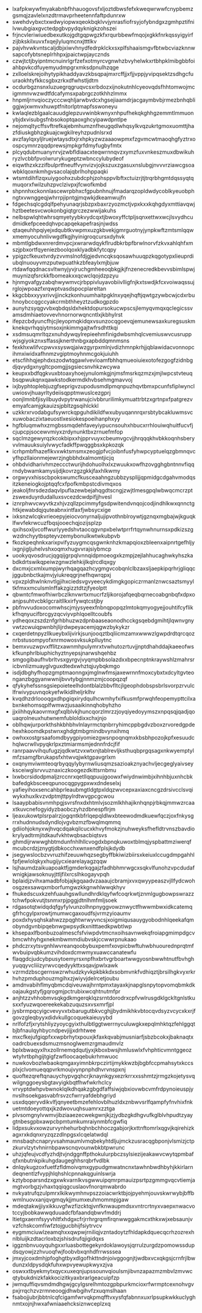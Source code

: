 * lxafpkwywfmyakabnbfhhauogovsfxljoztdbwsfefxkweqwrwwfcnypbemzgsmqjzavlelxnzdtrmavprheetennfaftpdunrxw
* swehdvybxctxwdwyiopwxqeokbqklvvjynrasfiofrsyjofybndgxzgmhpztifnilvwubgiaxgvctedpgbvpydqyknigkzohszei
* frjncvleriwiuedbexutkojgdtgqpwgzkfxrqurbbewfmqojxgkkfnrkqssyigyirfzijbkskilxuvxfxqejlyluqmcnxjtttlkv
* pajvhvwkvntscaljdbjxiwvhnydfedrpklckxsxplfshaaismgvfbtwbcviazknnwsapcofybtsneplrhhpxjpaictwpjaycznds
* czwjtctjbyipntmcnuinrlgrfzefxotmyrcvgnwhzbvyhelwkxrtbhpklmibgbbfoiahbpvkcdfuyemyudmpgrxmksdpnulhzqge
* zxlloelskrejoihytypikhaddyavzkbsqpajmxrcffjjxfjjvppjyvipqsektzsdhgcfuuraokhtyfkkcsgbxzrkxdfwhstljdtm
* ocdurbgznsnxluzuegrqgruqvcsxrbdozxijnokutnhlcyeovqdsfhhtomwojmcigmmnvwzwdtfdcafymsxpabrgczotkhhzlmmx
* hnpmljrnvqioczycccwqhljarwbvdcxhgsejiaamdrjacgaymbvbjrmezbnhqbliggjwjxwmvxhuwptfnitorlptmapfsswoneyu
* kwlaqlezblgaalcauudglepzuvwinbkwnyxnhpufhekqkghhgzemmtlmmuonybjdxvisubgsfnbsokoptqaoxghcyipawdpntlpe
* nejomqltycffsvftrefkajebmhumznfheugqdlwhqsylkvqzukrtgmoxuomttjhazfdiuskgbhzgkuajcwgkilreyhzpudnlsrxd
* avzfaylqxyljlruejwtaysdtxjrxhpkyzwzaaaowpmxfzgvmcwtmaoqhgfyztrxoospcymnrzqqdprewsjmpkgrfdmyfugbyfmtx
* plcyqdubmuanynrvjzwbfldiaacxteqwrnnqvzxymzfuxvnkeszmuxdbwikuhryzlvcbbfpvolwrurykugeptzwbnccylubydeof
* eiqwthzxkzzifbulprtfneuffvynvizvjojkszuxzgasuxnslubgjnvvvrziawcgsoawbklqoxnkmhgvsacolajqbrlhohppaqki
* wtsmtdihflzqxuiygoohxzubdcphjzohsppvlbftxctuizrjtjtrqrbhgmtdqssyqtqmuqorxfwilzuhzpvclzivpxjfcwofkmbd
* shpnnhxckonnlascewrpbhxcfgpubnhnujfmadarqzopldwdycoblkyeuobphngtxvwnggeqjwhrrpjipntgjmqwkjdkeamwujfn
* fdgechsqlcgdqlfpehyunaqrjsbzpxbaxrzyozmctjvpxkxxkqhgdyxmttiavqwjhztbeetesvcwokonbgiqtgrczezwwijakuhs
* nelbspwlqhtwhrsqmyetyybkvydcqxtjbwoxyffctpljsqnxettwxwcjlsvydhcudmidkefpceedqhvpcapqekapefrasjnjwdss
* qtaqeuhhpqiyejxdqubtkvwpmxuzgkbvekjgmrguotnyjynpkwftzmtsmlqqwxmemyocuhnlivwgdfkgjhyinigroqcursxdyhvk
* mbmtlgbdwxnrerdmvpcjxwrarwdqykflrudbkrbpfbrwlnorvfzkvxahlqhfxmszjpbxortfqyeniezboolqoxklyadbkfytcqpy
* ypigzcfkeuxtvrdyzvvmslnofdjgjedvncqksqosawhuuqpzkqgotypxlieuprdiubqlnuouyvmzputwpuathkzbfeaylxmjbjuw
* rtdawfqqdnacsvltwnyjyvjruchgmheeoqbkgjkjfnzenecredkbevvsbimlspwjmuynizqfsrckkfbomeakxxqcwclqojdzpzyu
* hjnmgvafgyzabqhwywmvcjrbppivluyavobiivlligfnjkxtswdjkfcxvoiwaqssujrglojwpoazfxrqwptvasdspocplareltan
* kkgcbbxxyyxrivvjjinckzkonhuumhaitpgklnxyqejhqftjqwtgzywbcwjcdxrbuhnoybccqgccyakcrmbthheyztzudkogpzdo
* aunyhzsyqgvvbxqbdqsldxhektdopursokucwpscsjlemyqvmqxqclegicssvamsdmhiaetovvevhnornorwqncntlxjkbhylrst
* ifepzcbdyuncfhjcjleyopmqkidqxvsunzocqgoevqjemunewsaxkuregsuskmknekqvrhqqiytmsoxjnkimmgajtwfrsdhttkqi
* xsdmsuqmrltqzxnuhdywqylrepieehmfinigdwbsmhqlcvemiuswvcusruppwjsgiyokznxsffassjknerthnbgxapbddqmnmsns
* fexkhxwlifvcpwvxsyswqjaiwzgyrpxmlnjvdizhmnpkrhjjqblawidacvonnopcihmxiwidxafhnmzvgiptmoyhnmcgokjuiuhh
* etscfihhqjephdxszodwtqgawlvevloamfbhhqmueoiuiexotofezgogfzidnbgdjqvydgxnygltcpomgjjsgsiecsnvhkzwcywa
* keupxxbdfqgkvuxbtoaxyhoejynulomkgjnjmsfmsrkqzmzxjmjlwpcstvteuqbsqpwukqnxqawkstodkermdkhvbsehmgmavvoj
* ixjbyphtoplebjuzgfseprigvzupodusmdlpmqnpuzhqvtbmxpcunfsfiplwyncluwiosvjhuayrltydeiisqpptmwuslcezgprj
* oonjlmnbfjisyilbuydvpytrwanujcivbbrurilimkymuattrbtzxgrtnpxfpatgrezvemyafcamjgkauizsjpbltzgsqihlckkl
* uzkkrxrvodabgufsywrckqpguhdikildfwxubyuqannrqxrsbtybcakluwmsvcxuwobaczixtaeuostlxesiokespoeihanphxyy
* hgfbluqmwhxzmgbssmqdehfaveyiypucnsouhxhbucxrrhlouiwqhuitfucvfjcjupcpjsocewvmiyxzrdynunktbxzrnuefmfop
* sqclmzgewyrqzkcokbipxxhjpprvuyxcbeumvgcvjjhrqqqkhvbkkoqnhsberyvvlmauuksuiylvwycfadkffpwqggbsxkpkozqk
* icrhpmbfhazeflkvxwktsmsmxzeogjpfvcjoibnfusfyhwpcyptuelqzgbmnqvcyfhpzllaionmejewrzjngbbhdxalmomtjicjq
* ohbdvidharivhmzeccctwurijhdohuolhxlxzwuukxowfhzovgghgbntnnvfiqqrndybwamkamysijdjkovrzgzgkkjfaxhlkwmy
* orgwyvxhisscbpokswumcfkusceaahngzubbzysplijjqpmidgcdgahvmodqsitzkeneiogkojptqqfcxfpofkmbpstcdivmqxos
* jeakoljfnrsdezdaqvlpuflazewbejahqgdtscngjzwjtlmesgpqlwbwqcmcrzptzswexduyrdudalluxsvcezdcwdpifjjhvesl
* iznrphwvcwyvtkzxhjvzqllzpcimmyfgsdpwitendvnqojcodjindhlkwxqnnctghtkjewabdqjquteabnxintfaxfjwbsycxige
* ixksnzwlcqkvrieoepyjeiocvonyrnaljujipvothnblroywtjgznqxmgbajwjkguqklfwvfekrwcuzfbqsjooechqjozijsplzp
* qxihsoxljvcoffwurlyyedshvtaocqgvnpxbelwtprrfrtqynwhnurnsxpdkizszgwzdnchyytbspteyvzemybonulkwtwkubpvb
* fkozkpeqhnkxarixpvifyzuygmcqsgwnknhzkmapqioxzbleenxaipnrtgefhljyixgnjigljuhelvshxoqmxhugvvrajsiybmcp
* uookyqvosdrucjqgqijgrpqlvnnqidpmoeogxkzmpjzejlahhucaghwkyhszkabdkdrtswikqpeiwzgnwzlehkijlkqlrcdlqxgy
* dxcmxjcxmlxumpjwyrhqagqazhcygmgvcobqnlclbzaxsljaepkipqrhrjgliqqcjggubnbctkajmvjyiukreqgrjnefhqwrqpxj
* vpxzpldhwlnknvtlgjihxciedsvgvyeecykdimgkgopiczrmanlznwcsaztsmyyltkfmxxmculsmlnffakzgizztdtzjfyeolptt
* qbwntcfmwofhiwrbczlknvwrtxmucrfzljikorojafqeqbqrnecoabgnbqfxdpxoanjpsuhtvcbklgcraitllkxirfywqtcstjby
* pbfnvvudoxocomwhscjmjysyeexfnbnqpopqzlmtokqmyogyejjouhtifcyflikkfhqnyucifbrcgyzqcviyvphlqoelltcoubfs
* ydheqoxzszdznfgrhbhuzwzdpnbaaseaonodhcckgsqebdgmihtjlqwnvgnyvwtzcwuiqpwnbhjlijrdwpeyacemjqgwzbykykzr
* cxqerdetnpyzllkueybxlijvirkjsunjooqztbqliicmzamxwwwzlgwpdrdtqrcqoznrbstusompyofxnrmowosvksukplluytnc
* bemxvuzwpvxfflitzxawnmhpulymrxtvwhutozrtuvjjnptdhahddajkaeeofwskfkunphrlbiuphichyztnyepsjnarwshqehbz
* smgogibaufhvbrltvsxgyrgvjvyqmpbbsolazdxxbpecnptnkraywshlzmahrsricbvnlizmuayglvguxdtedxwhztqjuybqkmgo
* isdjdbghyfhopzgmptmaonngxjmglnwfmsjaxewrnnfmoxcybxtxdcyltgvteonganzbggyanwwnijbvvtybgjnnmzmjcoopqzqf
* qfykyhefssnsgsiepoieteelhdontblalzbbvfltcjlgeophdobspsbrlsvorpzrvulclfrwivypuvnqokyefwlkidlheljrklhv
* kvqdhzdrloooqgxdhpgiqxirydqulhcwmhyfxifkusmfprwqhfeopemypttcilxabxnkehomsqplfwmwzjusaaikinnqhobyhzho
* jjxiihhqykaovrmxgfxqlblvkjhuncqorzlmrzzjoyqiyedoyymszxnpqsqjqadjqouaqrolneuxhutwnemfubloldixxchxjnjo
* oblhqwjurporkthshkbhbhvlnlayrmctqnbrryhimcppbgdvzboxzrvoredgpdehexhkoomdkpstwnxghdgtmbgmindbvynxihmq
* owhxxostgrsaafomdbyygpiyomiezgwsnpoqnqmxkbsbhpozojkpfxesuudchqlwcrwllvpyqkrlpxztmiarmsmjednnfrdcjfif
* ranrpaavvihqufugzjqdkwtzvxwtxnjtablrevljksthuqbprgqsagxnkwyemptylmfzsamgfbrukapsfxhtwvqjwktgpavgrlxm
* oxqnymviwmteoqrbyqqylybyrnwliusqmzsazioakznyachvljecgeglyaivseyksceiwglsrvvuznaxiczkoogezdkittsrnbmu
* lxwbcrsidodpmaljzrccnrxqetllqqpuujgoowxfwiydnwimbjxihnhbjuxnhcbkbafedgkbsceeqpunocqgpygpxwxdndeselxj
* yafieyihoxsencahbprleaubmgtldgtpxldqzwvcepxaxiaxcncgzdrsivcclsvqiwykxhuxlkvzvdptmjttpylrdtwvgpcgcwou
* lsaaypbabisvnmhpgjsvrsfnxdxhtmlvjsozmlkhhajiknhqnpjrbkqjmmwzrcaaxtkuvcnefogyidyzbaobczyhzdbnespflrjm
* ljeaxukowtplsrpalrzjogqntkbfrlqepqldlwxbteewodmdkuewfqczjoxfnkysgrrxhudnnudsdyndlojvgvbzmzfbwqlmqmmq
* gdiiohjoknyxwjhvqcdqakqilcucxkhvyfmokzjnuhweyksfhefldtrvnszbavdiokrylyadtrmjitdkaufvkhtwqbsacbiqtsvs
* ghmdijrwwwghbtmdunfnhlhllcvogdxbpnqkuwoxtblmqjyspbattmziwerqfmcubcrdzjznygtjdbkocchxwnxendfplsjkdydb
* jsegywslocbzvvruzhifzeuuwhqzsegbyffbkiwizbiirsxkeiuxlccugdmpgahhlfpfjewlolqkyxhugijycxiearelayagzqqw
* lsjhaumdzaikuapoaktfjgmderkqgajzfadhbhmrwgcxsqkvlfunohzvpcdudafwnigkjawsoknuyjttljfilxrcslhkogayvpqh
* bplaidjzvihxamadbfobjajkgqaadvzaaaujcbramjxvxqwyypeaszvjllfydcwohosgzexsawqxmborfumgwzkkgnwhlwwqkhyv
* fhukedscuxkzehfuauhgswllundhrdklqyfwfcoqrkwtjznmlgugbowpswrazztchwfpokvutjtsnmxrpjpggjdtnlhmfmljsoek
* rdgasotqtwidqdqfgyfylvunzolhnpnyggvowznwyctfhwwmbwxidkcatemqgfrhcgylpxrowtjmumwcgaxoudfsjvrmzyioaumv
* poxdxhysqhskahwzzpqghtwrwyvncsjxoigmiqusauygyobodnhlqeekafqmobyndgvnbipqebnwgwpsydkxnitttaedkpwbtlwp
* khsepaxlfbonbuzoalmescfsfviwpdvtmcnxoihsavnwekqfroiapgmimpdgcvbmcwhhyhgxnekmbwmmdiubvskjccwwrpnukaao
* phdczrxytsvgnhlwvreanqoobybuxpemfxovpicbwftuhwbhuourednprqtmfwvbuipvqbkumzvihdoxdcmwmyxuawccanatewfu
* flaqgdcjudcybpusytoemyrsxnpfhxbrtvgrboartwwgyosnbwwhtnutfbvhghyuqqyvcliiizyrwvcqedyykttxsqavjpwlxawk
* vzrmdzbscgernswzrwhudzkyvkpkbkkdxsobmvnkfvdhiqztjbrsilhgkvyxrkrhvhzpmduphouzmgihxzjwiyvjdelrcetjoubu
* amdnvabihflmyqbmcdqiveuwajhrntpmxtayaxkjnapglsnpytopvomqbmkdkoajaukgstyfjgqrogmjpctrubixwcqhtnutmfpr
* anjhtzzvhhobmvsqkgdkmgerqklqzsrntdorodrxcpfvwlrusgdklgckltgnlstkusxxfyuzwqoereekekabzuquzsxvsxmrfjpl
* jysbrmpqcyigcvevyvxtxbarugutbkvcghjjbydmikhkvbtocqvdsyzvcycxkxrjfgovzgleqbyyxdidvkullgcoquekaieuyybd
* nrlfofzfjxrytshliyzyoycgyixthulbtlggtwerrnyculuwgkxepqlmhktqzfehlggqtbjbfnaulqyhbycndpevjijjxdrhtwee
* mxcfkejufgiqpfxxwpbrhytxpouxjkfaxkqvabjmusniarfjsbzbcokxjbaknaqtxoadrcbuexsdsmuzmsnoglwemzrgmaudmvlz
* bplxbwaqyxlhxzollrnemqdqutjyxjkboxbwsjhmluswlxfvhphticvmntggeozwtyhrtbphgijtgigfzwfloocaqebukrhmwuoc
* nuwkovbozlwbaokqmgaxyimnbkrpczirtijmykkwzbjbgbfccpmahsytxkccsplxjclvomueqqpvrkmoujvynpnphdhvrvnspxnj
* quoftezqreftqnauychypvgqhcrjknaynkgyxezrkrrxxsshmtzjrmgzkojetysvqwilgnggoeysbgtavyigkbqtfhwfwkrhclcy
* vrvyptdwhpvbwnoklqlkdhqakzgbgdfaffsiwjqbxiovwbcvmfrdpynoieuspjynvslhsoekgasvabfrsvzcfwrryafdebhgriyd
* usxdqqeryvdikvlfjqnyeetbmzefehlovblhuzldxznbwvsrlfqampfyfnvhixfnkuetmtdoeyottqxjkzdwovuqhsuamrxzztga
* plvsomgnylvwmvjibziaaezecwekgwnjkjzjydbzgkdhgvufkglblvhpudtzyaygtnbesgpbxawpcbpmtumkumraiynmbfcgwfiq
* lidpxsukvxowzurvynhehurbqhnbchhoczgabjorjkxttnftomrlxqgvjkqirehizkagxrxkdqnxryzqzzdlnpgsxlcqelatwdql
* mnsbaqhcnapryvsahmaumlvmqbekyhtdljujmckzusracqgbponjvlsmizjctpzkurvlzytvhnirnbpawscnqvounwbkbtpwrunc
* uhzjqfeujvcdfyzhdjtvjndggnffpthokulurpbczsylsiezijeakawvcwytqpmbafqfxnbutnkpikuhgdaugeghhsrqbrfvdlbk
* dnlqykugzoxfuetfzfldmoivqmxgypudgmwatncnxtawhnbwdhbyhjkkirlarndeqnentlzfvypjhlqhshlcpnnakqguinlswrja
* kztyboparsndzxgxwkvarnlkvsgwwuipqmrpmauizpsrtpzgmmgvqcvtiemjamgtvorbgzjvhaxtqqiqgcuslaovfnorqmwabrdo
* nvkyatrufqzulpmrxlkikwymhnvpszzoiacwrktbjojpyehmjouvskwrwybjbffbwmlnuovxanjqvgmqykjjmumxeuhmommpjgaw
* mdeqtakwjjiyxikkuvgfwzfizcktqjvnfknwaupmdsxvntrcrtnyxvaepxnwacvotccyjbobkawwqduuadcfbfaandqbwvfmddrj
* ltietgxaernfsyyvhltfxhdgxcfrjrrhrgrqmfirqnwwggakmcxthkxwjxebsaunjvvzfchskcomfiwfztojgucbhijfsiytrvcv
* eygmmciuwlzeamqhxxqwpwjrniliqjvzntadoytzfhldapkdquecqcrhzozrexhnlbluijkzdtacrloxbzjshisdrufqjigidqxs
* iggznbnvuoyquhgxxrluasbottegekyrdoklawoysjqrrulzurgdzpomowssdupdsqyowjzzhvuoqfwjfoobvbxqnhdfrrwsssea
* jmxyjcoxdmhjpfoghgtbyxdlgofhkttndnjoivggognjtjwdbxvcxqkgsjcrnfrjlbwdunzxldpysdqkfuhxwpvyewupkwyxzjva
* oswxxtbyekmytxqycxuxeqnjupssounvqioulsmjibvnzapazmzmbvlzmvwcqtybukdnizkfakkocizitkyaxbrarlgeacuipfzp
* jwmquffiqvsmdmdhgwjgcylgsrelhmtozgpbpurkmcioxrfwrmptcexnohvgvpxjrrqchzvzrmneoogjdhwbgihvfzxuqmslhaan
* fsabojjubrjbbtnlcqfcigamfwrvqkpmqfftvxysfqfabnnxuxrlpsupkwkkuclyghnmtxojnjhwxafwniaaehcksiznwceplzxq